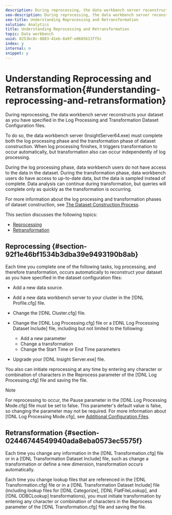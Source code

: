 ```yaml
---
description: During reprocessing, the data workbench server reconstructs your dataset as you have specified in the Log Processing and Transformation Dataset Configuration files.
seo-description: During reprocessing, the data workbench server reconstructs your dataset as you have specified in the Log Processing and Transformation Dataset Configuration files.
seo-title: Understanding Reprocessing and Retransformation
solution: Analytics
title: Understanding Reprocessing and Retransformation
topic: Data workbench
uuid: 0253bc8c-8883-41eb-8a9f-e0685613ff5c
index: y
internal: n
snippet: y
---
```


# Understanding Reprocessing and Retransformation{#understanding-reprocessing-and-retransformation}

During reprocessing, the data workbench server reconstructs your dataset as you have specified in the Log Processing and Transformation Dataset Configuration files.

 To do so, the data workbench server (InsightServer64.exe) must complete both the log processing phase and the transformation phase of dataset construction. When log processing finishes, it triggers transformation to occur automatically, but transformation also can occur independently of log processing.

During the log processing phase, data workbench users do not have access to the data in the dataset. During the transformation phase, data workbench users do have access to up-to-date data, but the data is sampled instead of complete. Data analysis can continue during transformation, but queries will complete only as quickly as the transformation is occurring.

For more information about the log processing and transformation phases of dataset construction, see [The Dataset Construction Process](../../../home/c-dataset-const-proc/c-dataset-const-proc.md#concept-9bc072216321415f933c4392653fafac).

This section discusses the following topics:

* [Reprocessing](../../../home/c-dataset-const-proc/c-reproc-retrans/c-unst-reproc-retrans.md#section-92f1e46bf1534b3dba39e9493190b8ab) 
* [Retransformation](../../../home/c-dataset-const-proc/c-reproc-retrans/c-unst-reproc-retrans.md#section-02446744549940ada8eba0573ec5575f)

## Reprocessing {#section-92f1e46bf1534b3dba39e9493190b8ab}

Each time you complete one of the following tasks, log processing, and therefore transformation, occurs automatically to reconstruct your dataset as you have specified in the dataset configuration files:

* Add a new data source. 
* Add a new data workbench server to your cluster in the [!DNL Profile.cfg] file. 
* Change the [!DNL Cluster.cfg] file. 
* Change the [!DNL Log Processing.cfg] file or a [!DNL Log Processing Dataset Include] file, including but not limited to the following:

    * Add a new parameter 
    * Change a transformation 
    * Change the Start Time or End Time parameters

* Upgrade your [!DNL Insight Server.exe] file.

You also can initiate reprocessing at any time by entering any character or combination of characters in the Reprocess parameter of the [!DNL Log Processing.cfg] file and saving the file.

>[!NOTE]
>
>For reprocessing to occur, the Pause parameter in the [!DNL Log Processing Mode.cfg] file must be set to false. This parameter's default value is false, so changing the parameter may not be required. For more information about [!DNL Log Processing Mode.cfg], see [Additional Configuration Files](c_addl_config_files.md#concept_4C1B059B80BD420C86B1BF1518496F3E).

## Retransformation {#section-02446744549940ada8eba0573ec5575f}

Each time you change any information in the [!DNL Transformation.cfg] file or in a [!DNL Transformation Dataset Include] file, such as change a transformation or define a new dimension, transformation occurs automatically.

Each time you change lookup files that are referenced in the [!DNL Transformation.cfg] file or in a [!DNL Transformation Dataset Include] file (including lookup files for [!DNL Categorize], [!DNL FlatFileLookup], and [!DNL ODBCLookup] transformations), you must initiate transformation by entering any character or combination of characters in the Reprocess parameter of the [!DNL Transformation.cfg] file and saving the file. 
